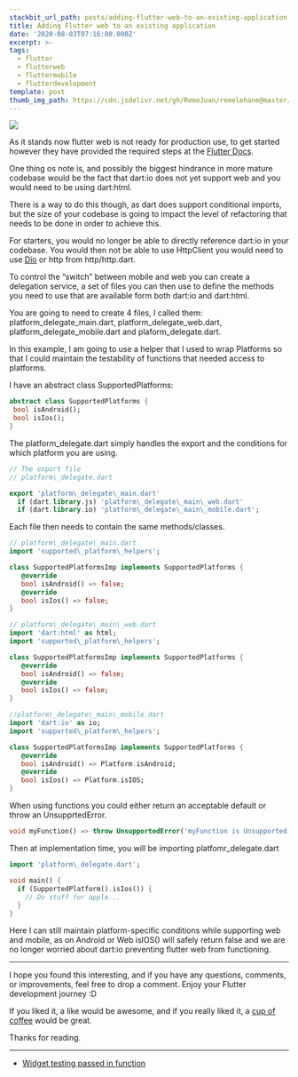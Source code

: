 ```yaml
---
stackbit_url_path: posts/adding-flutter-web-to-an-existing-application
title: Adding Flutter web to an existing application
date: '2020-08-03T07:16:00.000Z'
excerpt: >-
tags:
  - flutter
  - flutterweb
  - fluttermobile
  - flutterdevelopment
template: post
thumb_img_path: https://cdn.jsdelivr.net/gh/RemeJuan/remelehane@master/uPic/1*1orxIbVfgZa4mB_qEL17Yg.jpeg
---
```


![](https://cdn.jsdelivr.net/gh/RemeJuan/remelehane@master/uPic/1*1orxIbVfgZa4mB_qEL17Yg.jpeg)

As it stands now flutter web is not ready for production use, to get started however they have provided the required steps at the [Flutter Docs](https://flutter.dev/web).

One thing os note is, and possibly the biggest hindrance in more mature codebase would be the fact that dart:io does not yet support web and you would need to be using dart:html.

There is a way to do this though, as dart does support conditional imports, but the size of your codebase is going to impact the level of refactoring that needs to be done in order to achieve this.

For starters, you would no longer be able to directly reference dart:io in your codebase. You would then not be able to use HttpClient you would need to use [Dio](https://pub.dev/packages/dio) or http from http/http.dart.

To control the “switch” between mobile and web you can create a delegation service, a set of files you can then use to define the methods you need to use that are available form both dart:io and dart:html.

You are going to need to create 4 files, I called them: platform\_delegate\_main.dart, platform\_delegate\_web.dart, platform\_delegate\_mobile.dart and plaform\_delegate.dart.

In this example, I am going to use a helper that I used to wrap Platforms so that I could maintain the testability of functions that needed access to platforms.

I have an abstract class SupportedPlatforms:


```dart
abstract class SupportedPlatforms {
 bool isAndroid();
 bool isIos();
}
```


The platform\_delegate.dart simply handles the export and the conditions for which platform you are using.


```dart
// The export file
// platform\_delegate.dart

export 'platform\_delegate\_main.dart'
  if (dart.library.js) 'platform\_delegate\_main\_web.dart'
  if (dart.library.io) 'platform\_delegate\_main\_mobile.dart';
```


Each file then needs to contain the same methods/classes.


```dart
// platform\_delegate\_main.dart
import 'supported\_platform\_helpers';

class SupportedPlatformsImp implements SupportedPlatforms {
   @override
   bool isAndroid() => false;
   @override
   bool isIos() => false;
}

// platform\_delegate\_main\_web.dart
import 'dart:html' as html;
import 'supported\_platform\_helpers';

class SupportedPlatformsImp implements SupportedPlatforms {
   @override
   bool isAndroid() => false;
   @override
   bool isIos() => false;
}

//platform\_delegate\_main\_mobile.dart
import 'dart:io' as io;
import 'supported\_platform\_helpers';

class SupportedPlatformsImp implements SupportedPlatforms {
   @override
   bool isAndroid() => Platform.isAndroid;
   @override
   bool isIos() => Platform.isIOS;
}
```


When using functions you could either return an acceptable default or throw an UnsupprtedError.


```dart
void myFunction() => throw UnsupportedError('myFunction is Unsupported')
```


Then at implementation time, you will be importing platfomr\_delegate.dart


```dart
import 'platform\_delegate.dart';

void main() {
  if (SupportedPlatform().isIos()) {
    // Do stuff for apple...
  }
}
```


Here I can still maintain platform-specific conditions while supporting web and mobile, as on Android or Web isIOS() will safely return false and we are no longer worried about dart:io preventing flutter web from functioning.

***

I hope you found this interesting, and if you have any questions, comments, or improvements, feel free to drop a comment. Enjoy your Flutter development journey :D

If you liked it, a like would be awesome, and if you really liked it, a [cup of coffee](https://www.buymeacoffee.com/remelehane) would be great.

Thanks for reading.

****

- [Widget testing passed in function](https://remelehane.dev/posts/widget-testing-passed-in-function-kpi/)

